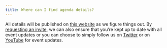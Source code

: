 ```yaml
---
title: Where can I find agenda details?
---
```


All details will be published on [this website](/devsummit/) as we figure things out. By <a href="https://events.withgoogle.com/chrome-dev-summit-2020/registrations/new/" target="_blank" rel="noopener noreferrer">requesting an invite</a>, we can also ensure that you’re kept up to date with all event updates or you can choose to simply follow us on <a href="https://twitter.com/ChromiumDev" target="_blank" rel="noopener noreferrer">Twitter</a> or on <a href="https://www.youtube.com/channel/UCnUYZLuoy1rq1aVMwx4aTzw?sub_confirmation=1" target="_blank" rel="noopener noreferrer">YouTube</a> for event updates.
